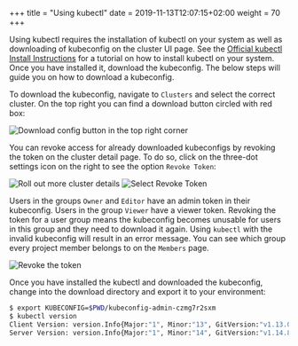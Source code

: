 +++
title = "Using kubectl"
date = 2019-11-13T12:07:15+02:00
weight = 70
+++


Using kubectl requires the installation of kubectl on your system as well as downloading of kubeconfig on the cluster UI page. 
See the [Official kubectl Install Instructions](https://kubernetes.io/docs/tasks/tools/install-kubectl/) for a tutorial on how to install kubectl on your system. Once you have installed it, download the kubeconfig. The below steps will guide you on how to download a kubeconfig. 

To download the kubeconfig, navigate to `Clusters` and select the correct cluster. On the top right you can find a download button circled with red box:

![Download config button in the top right corner](/img/kubermatic/v2.19/tutorials/cluster_details_btn.png?classes=shadow,border "Download config button in the top right corner")

You can revoke access for already downloaded kubeconfigs by revoking the token on the cluster detail page. To do so, click on the three-dot settings icon on the right to see the option `Revoke Token`:

![Roll out more cluster details](/img/kubermatic/v2.19/tutorials/cluster_edit_menu.png?classes=shadow,border "Roll out more cluster details")
![Select Revoke Token](/img/kubermatic/v2.19/tutorials/revoke_token_cluster.png?classes=shadow,border "Select Revoke Token")

Users in the groups `Owner` and `Editor` have an admin token in their kubeconfig. Users in the group `Viewer` have a viewer token. Revoking the token for a user group means the kubeconfig becomes unusable for users in this group and they need to download it again. Using `kubectl` with the invalid kubeconfig will result in an error message. You can see which group every project member belongs to on the `Members` page.

![Revoke the token](/img/kubermatic/v2.19/tutorials/revoke_token_dialog.png?classes=shadow,border "Revoke the token")

 
Once you have installed the kubectl and downloaded the kubeconfig, change into the download directory and export it to your environment:


```bash
$ export KUBECONFIG=$PWD/kubeconfig-admin-czmg7r2sxm
$ kubectl version
Client Version: version.Info{Major:"1", Minor:"13", GitVersion:"v1.13.0", GitCommit:"...", GitTreeState:"clean", BuildDate:"...", GoVersion:"go1.11.2", Compiler:"gc", Platform:"darwin/amd64"}
Server Version: version.Info{Major:"1", Minor:"14", GitVersion:"v1.14.8", GitCommit:"...", GitTreeState:"clean", BuildDate:"...", GoVersion:"go1.12.10", Compiler:"gc", Platform:"linux/amd64}
```
